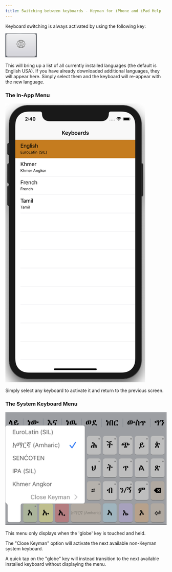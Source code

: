 ```yaml
---
title: Switching between keyboards - Keyman for iPhone and iPad Help
---
```


Keyboard switching is always activated by using the following key:

![](../ios_images/globe.png)

  This will bring up a list of all currently installed languages (the default is English USA). If you have already downloaded additional languages, they will appear here. Simply select them and the keyboard will re-appear with the new language.

### The In-App Menu
![](../ios_images/in-app-picker-i.png)

Simply select any keyboard to activate it and return to the previous screen.

### The System Keyboard Menu

![](../ios_images/system-picker-i.png)

This menu only displays when the 'globe' key is touched and held.

The "Close Keyman" option will activate the next available non-Keyman system keyboard.

A quick tap on the "globe" key will instead transition to the next available installed keyboard
without displaying the menu.
